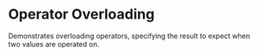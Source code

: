 ﻿# Operator Overloading

Demonstrates overloading operators, specifying the result to expect when two values are operated on.
